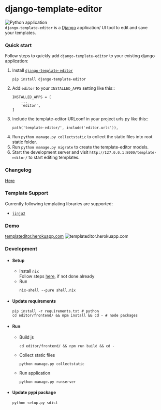 # django-template-editor
![Python application](https://github.com/wilspi/django-template-editor/workflows/Python%20application/badge.svg?branch=master)     
`django-template-editor` is a [Django](https://www.djangoproject.com/) application/ UI tool to edit and save your templates.  

### Quick start
Follow steps to quickly add `django-template-editor` to your existing django application:  
1. Install [`django-template-editor`](https://pypi.org/project/django-template-editor/0.1/)
    ```
    pip install django-template-editor
    ```
2. Add `editor` to your `INSTALLED_APPS` setting like this::
    ```
    INSTALLED_APPS = [
        ...
        'editor',
    ]
    ```
3. Include the template-editor URLconf in your project urls.py like this::
    ```
    path('template-editor/', include('editor.urls')),
    ```
4. Run `python manage.py collectstatic` to collect the static files into root static folder.
5. Run `python manage.py migrate` to create the template-editor models.
6. Start the development server and visit `http://127.0.0.1:8000/template-editor/`
   to start editing templates.


### Changelog
[Here](https://github.com/wilspi/django-template-editor/releases)


### Template Support
Currently following templating libraries are supported:
* [`jinja2`](https://www.palletsprojects.com/p/jinja/)



### Demo
[templateditor.herokuapp.com](https://templateditor.herokuapp.com)
![templateditor.herokuapp.com](https://i.imgur.com/ixPn47L.jpg)


### Development
* #### Setup

  * Install `nix`  
    Follow steps [here](https://gist.github.com/wilspi/aad81f832d030d80fca91dfa264a1f8a), if not done already
  * Run
    ```
    nix-shell --pure shell.nix
    ```

* #### Update requirements
    ```
    pip install -r requirements.txt # python
    cd editor/frontend/ && npm install && cd - # node packages
    ```

* #### Run
  * Build js 
    ```
    cd editor/frontend/ && npm run build && cd -
    ```
  * Collect static files
    ```
    python manage.py collectstatic
    ```
  * Run application
    ```
    python manage.py runserver
    ```
* #### Update pypi package
  ```
  python setup.py sdist
  ```
  
